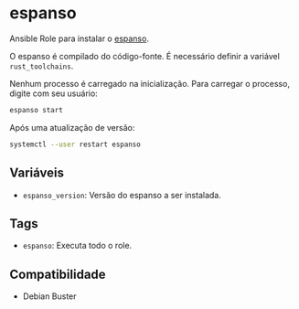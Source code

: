 # espanso

Ansible Role para instalar o [espanso](https://github.com/federico-terzi/espanso).

O espanso é compilado do código-fonte. É necessário definir a variável
`rust_toolchains`.

Nenhum processo é carregado na inicialização. Para carregar o processo, digite com seu
usuário:

```bash
espanso start
```

Após uma atualização de versão:

```bash
systemctl --user restart espanso
```

## Variáveis

- `espanso_version`: Versão do espanso a ser instalada.

## Tags

- `espanso`: Executa todo o role.

## Compatibilidade

- Debian Buster
